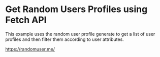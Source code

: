 # Get Random Users Profiles using Fetch API

This example uses the random user profile generate to get a list of user profiles and then filter them according to user attributes.

https://randomuser.me/